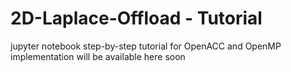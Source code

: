 # 2D-Laplace-Offload - Tutorial
jupyter notebook step-by-step tutorial for OpenACC and OpenMP implementation will be available here soon 
